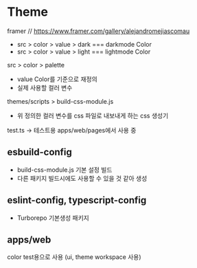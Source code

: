 # Theme

framer
// https://www.framer.com/gallery/alejandromejiascomau


- src > color > value > dark === darkmode Color
- src > color > value > light === lightmode Color

src > color > palette

- value Color를 기준으로 재정의
- 실제 사용할 컬러 변수

themes/scripts > build-css-module.js

- 위 정의한 컬러 변수를 css 파일로 내보내게 하는 css 생성기

test.ts -> 테스트용 apps/web/pages에서 사용 중

## esbuild-config

- build-css-module.js 기본 설정 빌드
- 다른 패키지 빌드시에도 사용할 수 있을 것 같아 생성

## eslint-config, typescript-config

- Turborepo 기본생성 패키지

## apps/web

color test용으로 사용 (ui, theme workspace 사용)
